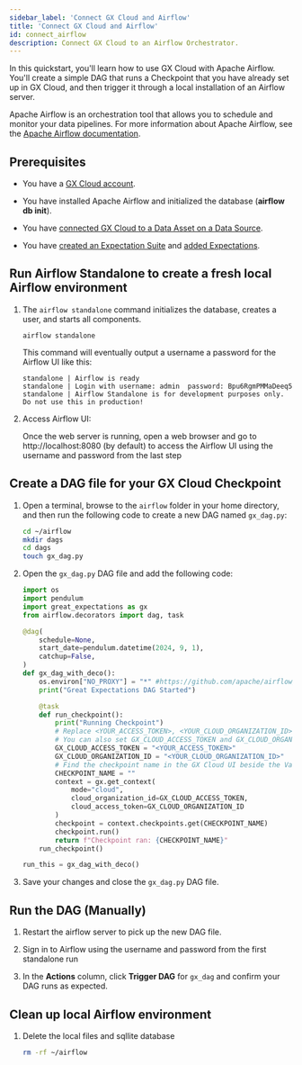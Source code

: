 ```yaml
---
sidebar_label: 'Connect GX Cloud and Airflow'
title: 'Connect GX Cloud and Airflow'
id: connect_airflow
description: Connect GX Cloud to an Airflow Orchestrator.
---
```


In this quickstart, you'll learn how to use GX Cloud with Apache Airflow. You'll create a simple DAG that runs a Checkpoint that you have already set up in GX Cloud, and then trigger it through a local installation of an Airflow server.

Apache Airflow is an orchestration tool that allows you to schedule and monitor your data pipelines. For more information about Apache Airflow, see the [Apache Airflow documentation](https://airflow.apache.org/docs/apache-airflow/stable/index.html).

## Prerequisites

- You have a [GX Cloud account](https://greatexpectations.io/cloud).

- You have installed Apache Airflow and initialized the database (__airflow db init__).

- You have [connected GX Cloud to a Data Asset on a Data Source](/data_assets/manage_data_assets.md#create-a-data-asset).

- You have [created an Expectation Suite](/expectation_suites/manage_expectation_suites.md) and [added Expectations](/expectations/manage_expectations.md#create-an-expectation).


## Run Airflow Standalone to create a fresh local Airflow environment

1. The `airflow standalone` command initializes the database, creates a user, and starts all components.

    ``` title="Terminal input"
    airflow standalone
    ```

    This command will eventually output a username a password for the Airflow UI like this:

    ``` title="Terminal input"
    standalone | Airflow is ready
    standalone | Login with username: admin  password: Bpu6RgmPMMaDeeq5
    standalone | Airflow Standalone is for development purposes only. Do not use this in production!
    ```

2. Access Airflow UI:

    Once the web server is running, open a web browser and go to http://localhost:8080 (by default) to access the Airflow UI using the username and password from the last step


## Create a DAG file for your GX Cloud Checkpoint

1. Open a terminal, browse to the `airflow` folder in your home directory, and then run the following code to create a new DAG named `gx_dag.py`:

    ```bash title="Terminal input"
    cd ~/airflow
    mkdir dags
    cd dags
    touch gx_dag.py
    ```

2. Open the `gx_dag.py` DAG file and add the following code:

    ```python
    import os
    import pendulum
    import great_expectations as gx
    from airflow.decorators import dag, task

    @dag(
        schedule=None,
        start_date=pendulum.datetime(2024, 9, 1),
        catchup=False,
    )
    def gx_dag_with_deco():
        os.environ["NO_PROXY"] = "*" #https://github.com/apache/airflow/discussions/24463
        print("Great Expectations DAG Started")

        @task
        def run_checkpoint():
            print("Running Checkpoint")
            # Replace <YOUR_ACCESS_TOKEN>, <YOUR_CLOUD_ORGANIZATION_ID> with your credentials
            # You can also set GX_CLOUD_ACCESS_TOKEN and GX_CLOUD_ORGANIZATION_ID as environment variables
            GX_CLOUD_ACCESS_TOKEN = "<YOUR_ACCESS_TOKEN>"
            GX_CLOUD_ORGANIZATION_ID = "<YOUR_CLOUD_ORGANIZATION_ID>"
            # Find the checkpoint name in the GX Cloud UI beside the Validate button
            CHECKPOINT_NAME = ""
            context = gx.get_context(
                mode="cloud", 
                cloud_organization_id=GX_CLOUD_ACCESS_TOKEN, 
                cloud_access_token=GX_CLOUD_ORGANIZATION_ID
            )
            checkpoint = context.checkpoints.get(CHECKPOINT_NAME)
            checkpoint.run()
            return f"Checkpoint ran: {CHECKPOINT_NAME}"
        run_checkpoint()

    run_this = gx_dag_with_deco()
    ```

3. Save your changes and close the `gx_dag.py` DAG file.

## Run the DAG (Manually)

1. Restart the airflow server to pick up the new DAG file.

2. Sign in to Airflow using the username and password from the first standalone run

3. In the **Actions** column, click **Trigger DAG** for `gx_dag` and confirm your DAG runs as expected.

## Clean up local Airflow environment

1. Delete the local files and sqllite database

    ```bash title="Terminal input"
    rm -rf ~/airflow
    ```
